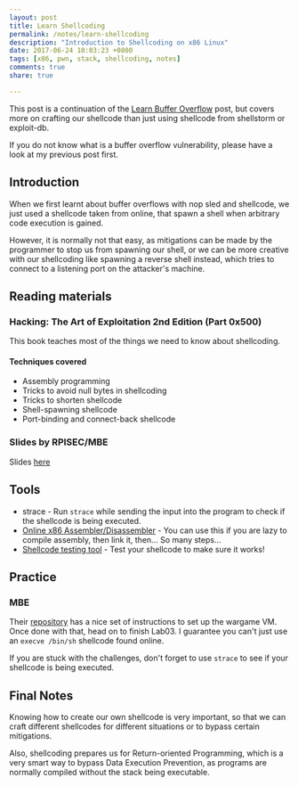 ```yaml
---
layout: post
title: Learn Shellcoding
permalink: /notes/learn-shellcoding
description: "Introduction to Shellcoding on x86 Linux"
date: 2017-06-24 10:03:23 +0800
tags: [x86, pwn, stack, shellcoding, notes]
comments: true
share: true

---
```


This post is a continuation of the [Learn Buffer Overflow](https://adimewos.github.io/2017-06-24/Learn-Buffer-Overflow/) post, but covers more on crafting our shellcode than just using shellcode from shellstorm or exploit-db.

If you do not know what is a buffer overflow vulnerability, please have a look at my previous post first.

## Introduction
When we first learnt about buffer overflows with nop sled and shellcode, we just used a shellcode taken from online, that spawn a shell when arbitrary code execution is gained.

However, it is normally not that easy, as mitigations can be made by the programmer to stop us from spawning our shell, or we can be more creative with our shellcoding like spawning a reverse shell instead, which tries to connect to a listening port on the attacker's machine.

## Reading materials
### Hacking: The Art of Exploitation 2nd Edition (Part 0x500)
This book teaches most of the things we need to know about shellcoding.
#### Techniques covered
* Assembly programming
* Tricks to avoid null bytes in shellcoding
* Tricks to shorten shellcode
* Shell-spawning shellcode
* Port-binding and connect-back shellcode

### Slides by RPISEC/MBE
Slides [here](http://security.cs.rpi.edu/courses/binexp-spring2015/lectures/7/05_lecture.pdf)

## Tools
* strace - Run `strace` while sending the input into the program to check if the shellcode is being executed.
* [Online x86 Assembler/Disassembler](https://defuse.ca/online-x86-assembler.htm) - You can use this if you are lazy to compile assembly, then link it, then... So many steps...
* [Shellcode testing tool](https://github.com/hellman/shtest) - Test your shellcode to make sure it works!

## Practice
### MBE
Their [repository](https://github.com/RPISEC/MBE) has a nice set of instructions to set up the wargame VM. Once done with that, head on to finish Lab03. I guarantee you can't just use an `execve /bin/sh` shellcode found online.

If you are stuck with the challenges, don't forget to use `strace` to see if your shellcode is being executed.

## Final Notes
Knowing how to create our own shellcode is very important, so that we can craft different shellcodes for different situations or to bypass certain mitigations.

Also, shellcoding prepares us for Return-oriented Programming, which is a very smart way to bypass Data Execution Prevention, as programs are normally compiled without the stack being executable.
